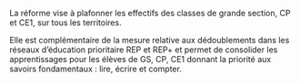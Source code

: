 <p>
  <span id="brief">
    La réforme vise à plafonner les effectifs des classes de grande section, CP et CE1, sur tous les  territoires.
	</span>
</p>
<p>
  Elle est complémentaire de la mesure relative aux dédoublements dans les réseaux d’éducation prioritaire REP et REP+ et permet de consolider les apprentissages pour les élèves de GS, CP, CE1 donnant la priorité aux savoirs fondamentaux : lire, écrire et compter.
</p>
